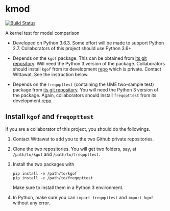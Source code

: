 # kmod

[![Build Status](https://travis-ci.com/wittawatj/kmod.svg?token=yWUaYGwontVUwf9G8fLY&branch=master)](https://travis-ci.com/wittawatj/kmod)

A kernel test for model comparison

* Developed on Python 3.6.3. Some effort will be made to support Python 2.7. 
    Collaborators of this project should use Python 3.6+.

* Depends on the `kgof` package. This can be obtained from [its git
  repository](https://github.com/wittawatj/kernel-gof). Will need the Python 3
  version of the package. Collaborators should install `kgof` from its
  development [repo](https://github.com/wittawatj/kgof) which is private.
  Contact Wittawat. See the instruction below.

* Depends on the `freqopttest` (containing the UME two-sample test) package
  from  [its git repository](https://github.com/wittawatj/interpretable-test).
  You will need the Python 3 version of the package. Again, collaborators should install `freqopttest` from its development [repo](https://github.com/wittawatj/fotest).

 ## Install `kgof` and `freqopttest`

 If you are a collaborator of this project, you should do the followings.

 1. Contact Wittawat to add you to the two Github private repositories.
 2. Clone the two repositories. You will get two folders, say, at
    `/path/to/kgof` and `/path/to/freqopttest`.
 3. Install the two packages with

        pip install -e /path/to/kgof
        pip install -e /path/to/freqopttest

    Make sure to install them in a Python 3 environment.

4. In Python, make sure you can `import freqopttest` and `import kgof` without
   any error.

